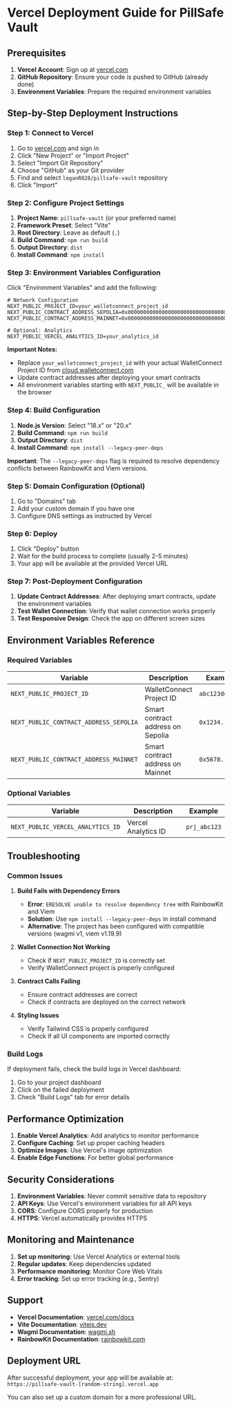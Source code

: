 # Vercel Deployment Guide for PillSafe Vault

## Prerequisites

1. **Vercel Account**: Sign up at [vercel.com](https://vercel.com)
2. **GitHub Repository**: Ensure your code is pushed to GitHub (already done)
3. **Environment Variables**: Prepare the required environment variables

## Step-by-Step Deployment Instructions

### Step 1: Connect to Vercel

1. Go to [vercel.com](https://vercel.com) and sign in
2. Click "New Project" or "Import Project"
3. Select "Import Git Repository"
4. Choose "GitHub" as your Git provider
5. Find and select `loganR828/pillsafe-vault` repository
6. Click "Import"

### Step 2: Configure Project Settings

1. **Project Name**: `pillsafe-vault` (or your preferred name)
2. **Framework Preset**: Select "Vite"
3. **Root Directory**: Leave as default (`.`)
4. **Build Command**: `npm run build`
5. **Output Directory**: `dist`
6. **Install Command**: `npm install`

### Step 3: Environment Variables Configuration

Click "Environment Variables" and add the following:

```
# Network Configuration
NEXT_PUBLIC_PROJECT_ID=your_walletconnect_project_id
NEXT_PUBLIC_CONTRACT_ADDRESS_SEPOLIA=0x0000000000000000000000000000000000000000
NEXT_PUBLIC_CONTRACT_ADDRESS_MAINNET=0x0000000000000000000000000000000000000000

# Optional: Analytics
NEXT_PUBLIC_VERCEL_ANALYTICS_ID=your_analytics_id
```

**Important Notes:**
- Replace `your_walletconnect_project_id` with your actual WalletConnect Project ID from [cloud.walletconnect.com](https://cloud.walletconnect.com)
- Update contract addresses after deploying your smart contracts
- All environment variables starting with `NEXT_PUBLIC_` will be available in the browser

### Step 4: Build Configuration

1. **Node.js Version**: Select "18.x" or "20.x"
2. **Build Command**: `npm run build`
3. **Output Directory**: `dist`
4. **Install Command**: `npm install --legacy-peer-deps`

**Important**: The `--legacy-peer-deps` flag is required to resolve dependency conflicts between RainbowKit and Viem versions.

### Step 5: Domain Configuration (Optional)

1. Go to "Domains" tab
2. Add your custom domain if you have one
3. Configure DNS settings as instructed by Vercel

### Step 6: Deploy

1. Click "Deploy" button
2. Wait for the build process to complete (usually 2-5 minutes)
3. Your app will be available at the provided Vercel URL

### Step 7: Post-Deployment Configuration

1. **Update Contract Addresses**: After deploying smart contracts, update the environment variables
2. **Test Wallet Connection**: Verify that wallet connection works properly
3. **Test Responsive Design**: Check the app on different screen sizes

## Environment Variables Reference

### Required Variables

| Variable | Description | Example |
|----------|-------------|---------|
| `NEXT_PUBLIC_PROJECT_ID` | WalletConnect Project ID | `abc123def456` |
| `NEXT_PUBLIC_CONTRACT_ADDRESS_SEPOLIA` | Smart contract address on Sepolia | `0x1234...` |
| `NEXT_PUBLIC_CONTRACT_ADDRESS_MAINNET` | Smart contract address on Mainnet | `0x5678...` |

### Optional Variables

| Variable | Description | Example |
|----------|-------------|---------|
| `NEXT_PUBLIC_VERCEL_ANALYTICS_ID` | Vercel Analytics ID | `prj_abc123` |

## Troubleshooting

### Common Issues

1. **Build Fails with Dependency Errors**
   - **Error**: `ERESOLVE unable to resolve dependency tree` with RainbowKit and Viem
   - **Solution**: Use `npm install --legacy-peer-deps` in install command
   - **Alternative**: The project has been configured with compatible versions (wagmi v1, viem v1.19.9)

2. **Wallet Connection Not Working**
   - Check if `NEXT_PUBLIC_PROJECT_ID` is correctly set
   - Verify WalletConnect project is properly configured

3. **Contract Calls Failing**
   - Ensure contract addresses are correct
   - Check if contracts are deployed on the correct network

4. **Styling Issues**
   - Verify Tailwind CSS is properly configured
   - Check if all UI components are imported correctly

### Build Logs

If deployment fails, check the build logs in Vercel dashboard:
1. Go to your project dashboard
2. Click on the failed deployment
3. Check "Build Logs" tab for error details

## Performance Optimization

1. **Enable Vercel Analytics**: Add analytics to monitor performance
2. **Configure Caching**: Set up proper caching headers
3. **Optimize Images**: Use Vercel's image optimization
4. **Enable Edge Functions**: For better global performance

## Security Considerations

1. **Environment Variables**: Never commit sensitive data to repository
2. **API Keys**: Use Vercel's environment variables for all API keys
3. **CORS**: Configure CORS properly for production
4. **HTTPS**: Vercel automatically provides HTTPS

## Monitoring and Maintenance

1. **Set up monitoring**: Use Vercel Analytics or external tools
2. **Regular updates**: Keep dependencies updated
3. **Performance monitoring**: Monitor Core Web Vitals
4. **Error tracking**: Set up error tracking (e.g., Sentry)

## Support

- **Vercel Documentation**: [vercel.com/docs](https://vercel.com/docs)
- **Vite Documentation**: [vitejs.dev](https://vitejs.dev)
- **Wagmi Documentation**: [wagmi.sh](https://wagmi.sh)
- **RainbowKit Documentation**: [rainbowkit.com](https://rainbowkit.com)

## Deployment URL

After successful deployment, your app will be available at:
`https://pillsafe-vault-[random-string].vercel.app`

You can also set up a custom domain for a more professional URL.
